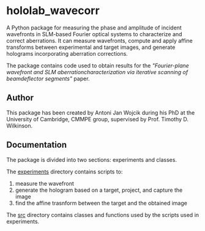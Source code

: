 # hololab_wavecorr
A Python package for measuring the phase and amplitude of incident wavefronts in SLM-based Fourier optical systems to characterize and correct aberrations. It can measure wavefronts, compute and apply affine transforms between experimental and target images, and generate holograms incorporating aberration corrections.

The package contains code used to obtain results for the *"Fourier-plane wavefront and SLM aberrationcharacterization via iterative scanning of beamdeflector segments"* paper.

## Author
This package has been created by Antoni Jan Wojcik during his PhD at the University of Cambridge, CMMPE group, supervised by Prof. Timothy D. Wilkinson.

## Documentation
The package is divided into two sections: experiments and classes. 

The [experiments](experiments) directory contains scripts to:
1. measure the wavefront
2. generate the hologram based on a target, project, and capture the image
3. find the affine trasnform between the target and the obtained image

The [src](src) directory contains classes and functions used by the scripts used in experiments.
